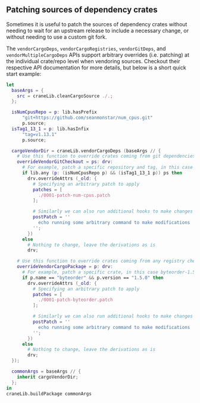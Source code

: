 ## Patching sources of dependency crates

Sometimes it is useful to patch the sources of dependency crates without needing
to wait for an upstream release to include a necessary change, or without
needing to use a custom git fork.

The `vendorCargoDeps`, `vendorCargoRegistries`, `vendorGitDeps`, and
`vendorMultipleCargoDeps` APIs support arbitrary overrides (i.e. patching) at
the individual crate/repo level when vendoring sources. Checkout their
respective API documentation for more details, but below is a short quick start
example:

```nix
let
  baseArgs = {
    src = craneLib.cleanCargoSource ./.;
  };

  isNumCpusRepo = p: lib.hasPrefix
      "git+https://github.com/seanmonstar/num_cpus.git"
      p.source;
  isTag1_13_1 = p: lib.hasInfix
      "tag=v1.13.1"
      p.source;

  cargoVendorDir = craneLib.vendorCargoDeps (baseArgs // {
    # Use this function to override crates coming from git dependencies
    overrideVendorGitCheckout = ps: drv:
      # For example, patch a specific repository and tag, in this case num_cpus-1.13.1
      if lib.any (p: (isNumCpusRepo p) && (isTag1_13_1 p)) ps then
        drv.overrideAttrs (_old: {
          # Specifying an arbitrary patch to apply
          patches = [
            ./0001-patch-num-cpus.patch
          ];

          # Similarly we can also run additional hooks to make changes
          postPatch = ''
            echo running some arbitrary command to make modifications
          '';
        })
      else
        # Nothing to change, leave the derivations as is
        drv;

    # Use this function to override crates coming from any registry checkout
    overrideVendorCargoPackage = p: drv:
      # For example, patch a specific crate, in this case byteorder-1.5.0
      if p.name == "byteorder" && p.version == "1.5.0" then
        drv.overrideAttrs (_old: {
          # Specifying an arbitrary patch to apply
          patches = [
            ./0001-patch-byteorder.patch
          ];

          # Similarly we can also run additional hooks to make changes
          postPatch = ''
            echo running some arbitrary command to make modifications
          '';
        })
      else
        # Nothing to change, leave the derivations as is
        drv;
  });

  commonArgs = baseArgs // {
    inherit cargoVendorDir;
  };
in
craneLib.buildPackage commonArgs
```
